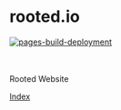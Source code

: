 # rooted.io
[![pages-build-deployment](https://github.com/rooted-io/rooted.io/actions/workflows/pages/pages-build-deployment/badge.svg)](https://github.com/rooted-io/rooted.io/actions/workflows/pages/pages-build-deployment)  

<br/>
<br/>
Rooted Website

[Index](index.md)  

